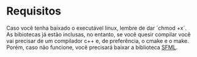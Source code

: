 
# Requisitos
Caso você tenha baixado o executável linux, lembre de dar ´chmod +x´.   
As bibiotecas já estão inclusas, no entanto, se você quesir compilar 
você vai precisar de um compilador c++ e, de preferência, o cmake e o make. 
Porém, caso não funcione, você precisará baixar a biblioteca 
[SFML](https://www.sfml-dev.org/).
